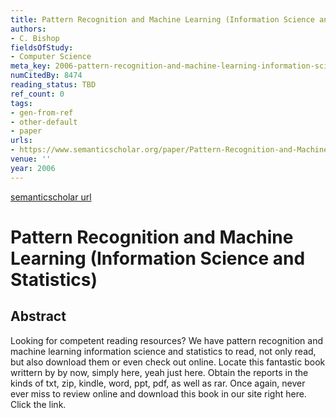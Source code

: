 ```yaml
---
title: Pattern Recognition and Machine Learning (Information Science and Statistics)
authors:
- C. Bishop
fieldsOfStudy:
- Computer Science
meta_key: 2006-pattern-recognition-and-machine-learning-information-science-and-statistics
numCitedBy: 8474
reading_status: TBD
ref_count: 0
tags:
- gen-from-ref
- other-default
- paper
urls:
- https://www.semanticscholar.org/paper/Pattern-Recognition-and-Machine-Learning-Science-Bishop/932a106c21a1db1e1876459c1521d27fd152caac?sort=total-citations
venue: ''
year: 2006
---
```


[semanticscholar url](https://www.semanticscholar.org/paper/Pattern-Recognition-and-Machine-Learning-Science-Bishop/932a106c21a1db1e1876459c1521d27fd152caac?sort=total-citations)

# Pattern Recognition and Machine Learning (Information Science and Statistics)

## Abstract

Looking for competent reading resources? We have pattern recognition and machine learning information science and statistics to read, not only read, but also download them or even check out online. Locate this fantastic book writtern by by now, simply here, yeah just here. Obtain the reports in the kinds of txt, zip, kindle, word, ppt, pdf, as well as rar. Once again, never ever miss to review online and download this book in our site right here. Click the link.
